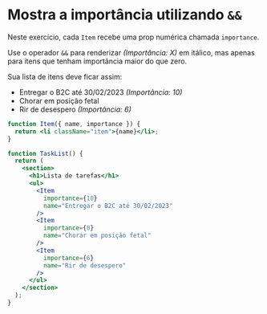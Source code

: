 # Mostra a importância utilizando `&&`

Neste exercício, cada `Item` recebe uma prop numérica chamada `importance`.

Use o operador `&&` para renderizar _(Importância: X)_ em itálico, mas apenas
para itens que tenham importância maior do que zero.

Sua lista de itens deve ficar assim:

- Entregar o B2C até 30/02/2023 _(Importância: 10)_
- Chorar em posição fetal
- Rir de desespero _(Importância: 6)_

```jsx
function Item({ name, importance }) {
  return <li className="item">{name}</li>;
}

function TaskList() {
  return (
    <section>
      <h1>Lista de tarefas</h1>
      <ul>
        <Item 
          importance={10} 
          name="Entregar o B2C até 30/02/2023" 
        />
        <Item 
          importance={0} 
          name="Chorar em posição fetal" 
        />
        <Item 
          importance={6} 
          name="Rir de desespero" 
        />
      </ul>
    </section>
  );
}
```
